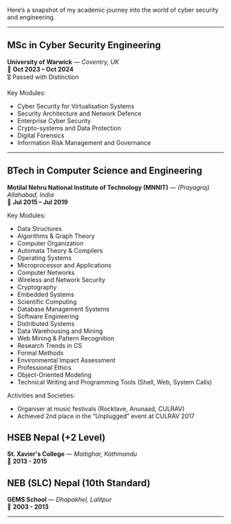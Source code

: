 
Here’s a snapshot of my academic journey into the world of cyber security and engineering.

---

## MSc in Cyber Security Engineering  
**University of Warwick** — *Coventry, UK*  
📅 **Oct 2023 – Oct 2024**  
🎖️ Passed with Distinction  

Key Modules:
- Cyber Security for Virtualisation Systems  
- Security Architecture and Network Defence  
- Enterprise Cyber Security  
- Crypto-systems and Data Protection  
- Digital Forensics  
- Information Risk Management and Governance  

---

## BTech in Computer Science and Engineering  
**Motilal Nehru National Institute of Technology (MNNIT)** — *(Prayagraj) Allahabad, India*  
📅 **Jul 2015 – Jul 2019**

Key Modules:
- Data Structures  
- Algorithms & Graph Theory  
- Computer Organization  
- Automata Theory & Compilers  
- Operating Systems  
- Microprocessor and Applications  
- Computer Networks  
- Wireless and Network Security  
- Cryptography  
- Embedded Systems  
- Scientific Computing  
- Database Management Systems  
- Software Engineering  
- Distributed Systems  
- Data Warehousing and Mining  
- Web Mining & Pattern Recognition  
- Research Trends in CS  
- Formal Methods  
- Environmental Impact Assessment  
- Professional Ethics  
- Object-Oriented Modeling  
- Technical Writing and Programming Tools (Shell, Web, System Calls)

Activities and Societies:
- Organiser at music festivals (Rocktave, Anunaad, CULRAV)  
- Achieved 2nd place in the “Unplugged” event at CULRAV 2017  

## HSEB Nepal  (+2 Level)
**St. Xavier's College** — *Maitighar, Kathmandu*  
📅 **2013 - 2015**

## NEB (SLC) Nepal (10th Standard)
**GEMS School** — *Dhapakhel, Lalitpur*  
📅 **2003 - 2013**

---

